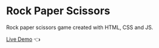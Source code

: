 # Rock Paper Scissors

Rock paper scissors game created with HTML, CSS and JS.

[Live Demo](https://shantanupande.github.io/rock-paper-scissors/) :point_left:
